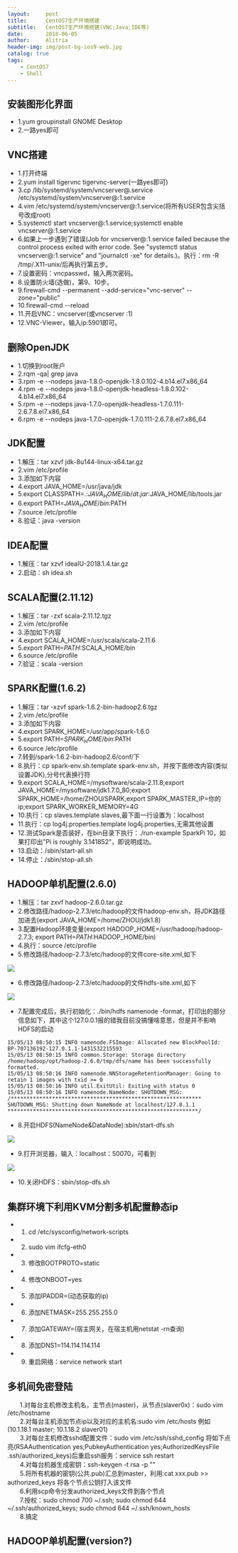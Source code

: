 ```yaml
---
layout:     post
title:      CentOS7生产环境搭建
subtitle:   CentOS7生产环境搭建(VNC;Java;IDE等)
date:       2018-06-05
author:     Alitria
header-img: img/post-bg-ios9-web.jpg
catalog: true
tags:
    - CentOS7
    - Shell
---
```


## 安装图形化界面  

- 1.yum groupinstall GNOME Desktop
- 2.一路yes即可

## VNC搭建  

- 1.打开终端
- 2.yum install tigervnc tigervnc-server(一路yes即可)
- 3.cp /lib/systemd/system/vncserver@.service /etc/systemd/system/vncserver@:1.service
- 4.vim /etc/systemd/system/vncserver@:1.service(将所有USER包含尖括号改成root)  
- 5.systemctl start vncserver@:1.service;systemctl enable vncserver@:1.service  
- 6.如果上一步遇到了错误(Job for vncserver@:1.service failed because the control process exited with error code. See 
"systemctl status vncserver@:1.service" and "journalctl -xe" for details.)。执行：rm -R /tmp/.X11-unix/后再执行第五步。
- 7.设置密码：vncpasswd，输入两次密码。
- 8.设置防火墙(选做)，第9、10步。
- 9.firewall-cmd --permanent --add-service="vnc-server" --zone="public"
- 10.firewall-cmd --reload
- 11.开启VNC：vncserver(或vncserver :1)
- 12.VNC-Viewer，输入ip:5901即可。

## 删除OpenJDK

- 1.切换到root账户
- 2.rqm -qa| grep java
- 3.rpm -e --nodeps java-1.8.0-openjdk-1.8.0.102-4.b14.el7.x86_64
- 4.rpm -e --nodeps java-1.8.0-openjdk-headless-1.8.0.102-4.b14.el7.x86_64
- 5.rpm -e --nodeps java-1.7.0-openjdk-headless-1.7.0.111-2.6.7.8.el7.x86_64
- 6.rpm -e --nodeps java-1.7.0-openjdk-1.7.0.111-2.6.7.8.el7.x86_64

## JDK配置

- 1.解压：tar xzvf jdk-8u144-linux-x64.tar.gz
- 2.vim /etc/profile
- 3.添加如下内容
- 4.export JAVA_HOME=/usr/java/jdk
- 5.export CLASSPATH=.:$JAVA_HOME/lib/dt.jar:$JAVA_HOME/lib/tools.jar
- 6.export PATH=$JAVA_HOME/bin:$PATH
- 7.source /etc/profile
- 8.验证：java -version


## IDEA配置

- 1.解压：tar xzvf ideaIU-2018.1.4.tar.gz
- 2.启动：sh idea.sh


## SCALA配置(2.11.12)

- 1.解压：tar -zxf scala-2.11.12.tgz
- 2.vim /etc/profile
- 3.添加如下内容
- 4.export SCALA_HOME=/usr/scala/scala-2.11.6
- 5.export PATH=$PATH:$SCALA_HOME/bin
- 6.source /etc/profile
- 7.验证：scala -version

## SPARK配置(1.6.2)

- 1.解压：tar -xzvf spark-1.6.2-bin-hadoop2.6.tgz
- 2.vim /etc/profile
- 3.添加如下内容
- 4.export SPARK_HOME=/usr/app/spark-1.6.0 
- 5.export PATH=$SPARK_HOME/bin:$PATH
- 6.source /etc/profile
- 7.转到/spark-1.6.2-bin-hadoop2.6/conf/下
- 8.执行：cp spark-env.sh.template spark-env.sh，并按下面修改内容(类似设置JDK),分号代表换行符
- 9.export SCALA_HOME=/mysoftware/scala-2.11.8;export JAVA_HOME=/mysoftware/jdk1.7.0_80;export SPARK_HOME=/home/ZHOU/SPARK;export SPARK_MASTER_IP=你的ip;export SPARK_WORKER_MEMORY=4G
- 10.执行：cp slaves.template slaves,最下面一行设置为：localhost
- 11.执行：cp log4j.properties.template log4j.properties,无需其他设置
- 12.测试Spark是否装好，在bin目录下执行：./run-example SparkPi 10，如果打印出"Pi is roughly 3.141852"，即说明成功。
- 13.启动：/sbin/start-all.sh
- 14.停止：/sbin/stop-all.sh

## HADOOP单机配置(2.6.0)

- 1.解压：tar zxvf hadoop-2.6.0.tar.gz
- 2.修改路径/hadoop-2.7.3/etc/hadoop的文件hadoop-env.sh，将JDK路径加进去(export JAVA_HOME=/home/ZHOU/jdk1.8)
- 3.配置Hadoop环境变量(export HADOOP_HOME=/usr/hadoop/hadoop-2.7.3; export PATH=$PATH:$HADOOP_HOME/bin)
- 4.执行：source /etc/profile
- 5.修改路径/hadoop-2.7.3/etc/hadoop的文件core-site.xml,如下  

![](http://ww1.sinaimg.cn/large/005L0VzSly1fs2o5egqi1j30ei07g0t4.jpg)  

- 6.修改路径/hadoop-2.7.3/etc/hadoop的文件hdfs-site.xml,如下  

![](http://ww1.sinaimg.cn/large/005L0VzSly1fs2o7l4vvtj30k708swf2.jpg)  

- 7.配置完成后，执行初始化：./bin/hdfs namenode -format，打印出的部分信息如下，其中这个127.0.0.1报的错我目前没搞懂啥意思，但是并不影响HDFS的启动  

```
15/05/13 08:50:15 INFO namenode.FSImage: Allocated new BlockPoolId: BP-707136192-127.0.1.1-1431532215593
15/05/13 08:50:15 INFO common.Storage: Storage directory /home/hadoop/opt/hadoop-2.6.0/tmp/dfs/name has been successfully formatted.
15/05/13 08:50:16 INFO namenode.NNStorageRetentionManager: Going to retain 1 images with txid >= 0
15/05/13 08:50:16 INFO util.ExitUtil: Exiting with status 0
15/05/13 08:50:16 INFO namenode.NameNode: SHUTDOWN_MSG: 
/************************************************************
SHUTDOWN_MSG: Shutting down NameNode at localhost/127.0.1.1
************************************************************/
```  
  
  
- 8.开启HDFS(NameNode&DataNode):sbin/start-dfs.sh  

![](http://ww1.sinaimg.cn/large/005L0VzSgy1fs2odyrlodj309a042jrg.jpg)  

- 9.打开浏览器，输入：localhost：50070，可看到  

![](http://ww1.sinaimg.cn/large/005L0VzSgy1fs2ohru52ej30rz0cpmxp.jpg)  

- 10.关闭HDFS：sbin/stop-dfs.sh

## 集群环境下利用KVM分割多机配置静态ip

- 1. cd /etc/sysconfig/network-scripts
- 2. sudo vim ifcfg-eth0
- 3. 修改BOOTPROTO=static
- 4. 修改ONBOOT=yes
- 5. 添加IPADDR=(动态获取的ip)
- 6. 添加NETMASK=255.255.255.0
- 7. 添加GATEWAY=(宿主网关，在宿主机用netstat -rn查询)
- 8. 添加DNS1=114.114.114.114
- 9. 重启网络：service network start

## 多机间免密登陆

&emsp;&emsp;1.对每台主机修改主机名，主节点(master)，从节点(slaver0x)：sudo vim /etc/hostname  
&emsp;&emsp;2.对每台主机添加节点ip以及对应的主机名:sudo vim /etc/hosts 例如(10.1.18.1 master; 10.1.18.2 slaver01)  
&emsp;&emsp;3.对每台主机修改sshd配置文件：sudo vim /etc/ssh/sshd_config 将如下点亮(RSAAuthentication yes;PubkeyAuthentication yes;AuthorizedKeysFile      .ssh/authorized_keys)后重启ssh服务：service ssh restart  
&emsp;&emsp;4.对每台机器生成密钥：ssh-keygen -t rsa -p ""  
&emsp;&emsp;5.将所有机器的密钥(公共.pub)汇总到master，利用:cat xxx.pub >> authorized_keys 将各个节点公钥打入该文件  
&emsp;&emsp;6.利用scp命令分发authorized_keys文件到各个节点  
&emsp;&emsp;7.授权：sudo chmod 700 ~/.ssh; sudo chmod 644 ~/.ssh/authorized_keys; sudo chmod 644 ~/.ssh/known_hosts  
&emsp;&emsp;8.搞定  



## HADOOP单机配置(version?)


